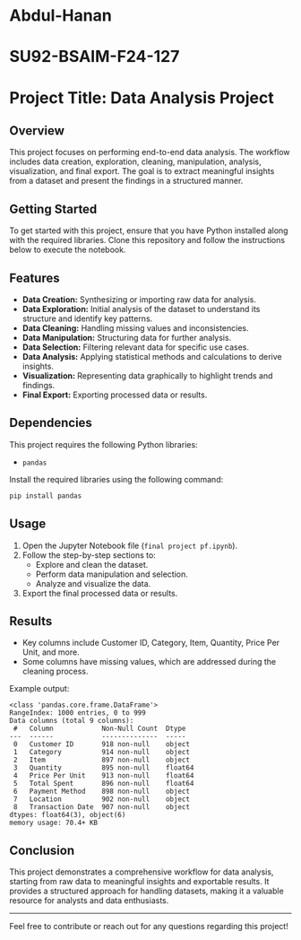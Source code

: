 # Abdul-Hanan
# SU92-BSAIM-F24-127
# Project Title: Data Analysis Project

## Overview
This project focuses on performing end-to-end data analysis. The workflow includes data creation, exploration, cleaning, manipulation, analysis, visualization, and final export. The goal is to extract meaningful insights from a dataset and present the findings in a structured manner.


## Getting Started
To get started with this project, ensure that you have Python installed along with the required libraries. Clone this repository and follow the instructions below to execute the notebook.

## Features
- **Data Creation:** Synthesizing or importing raw data for analysis.
- **Data Exploration:** Initial analysis of the dataset to understand its structure and identify key patterns.
- **Data Cleaning:** Handling missing values and inconsistencies.
- **Data Manipulation:** Structuring data for further analysis.
- **Data Selection:** Filtering relevant data for specific use cases.
- **Data Analysis:** Applying statistical methods and calculations to derive insights.
- **Visualization:** Representing data graphically to highlight trends and findings.
- **Final Export:** Exporting processed data or results.

## Dependencies
This project requires the following Python libraries:
- `pandas`

Install the required libraries using the following command:
```bash
pip install pandas
```

## Usage
1. Open the Jupyter Notebook file (`final project pf.ipynb`).
2. Follow the step-by-step sections to:
   - Explore and clean the dataset.
   - Perform data manipulation and selection.
   - Analyze and visualize the data.
3. Export the final processed data or results.

## Results
- Key columns include Customer ID, Category, Item, Quantity, Price Per Unit, and more.
- Some columns have missing values, which are addressed during the cleaning process.

Example output:
```
<class 'pandas.core.frame.DataFrame'>
RangeIndex: 1000 entries, 0 to 999
Data columns (total 9 columns):
 #   Column            Non-Null Count  Dtype  
---  ------            --------------  -----  
 0   Customer ID       918 non-null    object 
 1   Category          914 non-null    object 
 2   Item              897 non-null    object 
 3   Quantity          895 non-null    float64
 4   Price Per Unit    913 non-null    float64
 5   Total Spent       896 non-null    float64
 6   Payment Method    898 non-null    object 
 7   Location          902 non-null    object 
 8   Transaction Date  907 non-null    object 
dtypes: float64(3), object(6)
memory usage: 70.4+ KB
```

## Conclusion
This project demonstrates a comprehensive workflow for data analysis, starting from raw data to meaningful insights and exportable results. It provides a structured approach for handling datasets, making it a valuable resource for analysts and data enthusiasts.

---
Feel free to contribute or reach out for any questions regarding this project!
